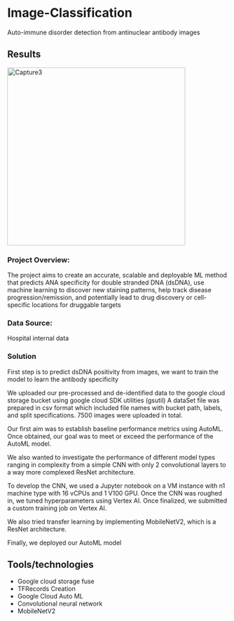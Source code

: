 # Image-Classification
Auto-immune disorder detection from antinuclear antibody images


## Results

<img width="406" alt="Capture3" src="https://user-images.githubusercontent.com/38533045/218278770-27a8183e-ca8b-47d1-a776-08462f09cd1d.PNG">




### Project Overview:
The project aims to create an accurate, scalable and deployable ML method that predicts ANA specificity for double stranded DNA (dsDNA), use machine learning to discover new staining patterns, help track disease progression/remission, and potentially lead to drug discovery or cell-specific locations for druggable targets



###  Data Source:
Hospital internal data 


### Solution

First step is to predict dsDNA positivity from images, we want to train the model to learn the antibody specificity

We uploaded our pre-processed and de-identified data to the google cloud storage bucket using google cloud SDK utilities (gsutil)
A dataSet file was prepared in csv format which included file names with bucket path, labels, and split specifications. 7500 images were uploaded in total.

Our first aim was to establish baseline performance metrics using AutoML. Once obtained, our goal was to meet or exceed the performance of the AutoML model.

We also wanted to investigate the performance of different model types ranging in complexity from a simple CNN with only 2 convolutional layers to a way more complexed ResNet architecture.

To develop the CNN, we used a Jupyter notebook on a VM instance with n1 machine type with 16 vCPUs and 1 V100 GPU. Once the CNN was roughed in, we tuned hyperparameters using Vertex AI. Once finalized, we submitted a custom training job on Vertex AI.

We also tried transfer learning by implementing MobileNetV2, which is a ResNet architecture. 

Finally, we deployed our AutoML model


## Tools/technologies 

* Google cloud storage fuse
* TFRecords Creation
* Google Cloud Auto ML
* Convolutional neural network
* MobileNetV2








